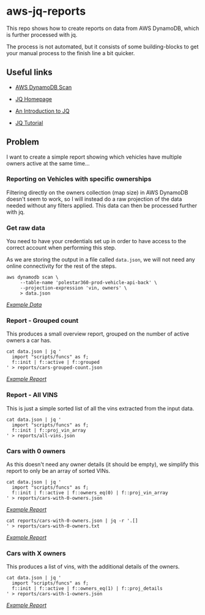 # aws-jq-reports

This repo shows how to create reports on data from AWS DynamoDB, which is further processed with jq.

The process is not automated, but it consists of some building-blocks to get your manual process to the finish line a bit quicker.

## Useful links

- [AWS DynamoDB Scan](https://docs.aws.amazon.com/amazondynamodb/latest/APIReference/API_Scan.html)

- [JQ Homepage](https://jqlang.github.io/jq/)
- [An Introduction to JQ](https://earthly.dev/blog/jq-select)
- [JQ Tutorial](https://github.com/rjz/jq-tutorial)

## Problem

I want to create a simple report showing which vehicles have multiple owners active at the same time...

### Reporting on Vehicles with specific ownerships

Filtering directly on the owners collection (map size) in AWS DynamoDB doesn't seem to work, so I will instead do a raw projection of the data needed without any filters applied. This data can then be processed further with jq.

### Get raw data

You need to have your credentials set up in order to have access to the correct account when performing this step.

As we are storing the output in a file called `data.json`, we will not need any online connectivity for the rest of the steps.

```shell
aws dynamodb scan \
     --table-name 'polestar360-prod-vehicle-api-back' \
     --projection-expression 'vin, owners' \
     > data.json
```

[_Example Data_](example-reports/data.json)

### Report - Grouped count

This produces a small overview report, grouped on the number of active owners a car has.

```shell
cat data.json | jq '
  import "scripts/funcs" as f;
  f::init | f::active | f::grouped
' > reports/cars-grouped-count.json
```

[_Example Report_](example-reports/cars-grouped-count.json)

### Report - All VINS

This is just a simple sorted list of all the vins extracted from the input data.

```shell
cat data.json | jq '
  import "scripts/funcs" as f;
  f::init | f::proj_vin_array
' > reports/all-vins.json

```

### Cars with 0 owners

As this doesn't need any owner details (it should be empty), we simplify this report to only be an array of sorted VINs.

```shell
cat data.json | jq '
  import "scripts/funcs" as f;
  f::init | f::active | f::owners_eq(0) | f::proj_vin_array
' > reports/cars-with-0-owners.json
```

[_Example Report_](example-reports/cars-with-0-owners.json)

```shell
cat reports/cars-with-0-owners.json | jq -r '.[]
' > reports/cars-with-0-owners.txt
```

[_Example Report_](example-reports/cars-with-0-owners.txt)


### Cars with X owners

This produces a list of vins, with the additional details of the owners.

```shell
cat data.json | jq '
  import "scripts/funcs" as f;
  f::init | f::active | f::owners_eq(1) | f::proj_details
' > reports/cars-with-1-owners.json
```

[_Example Report_](example-reports/cars-with-1-owners.json)
